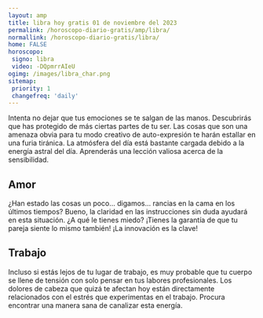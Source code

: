 ```yaml
---
layout: amp
title: libra hoy gratis 01 de noviembre del 2023 
permalink: /horoscopo-diario-gratis/amp/libra/
normallink: /horoscopo-diario-gratis/libra/
home: FALSE
horoscopo:
 signo: libra
 video: -DQpmrrAIeU
ogimg: /images/libra_char.png
sitemap:
 priority: 1
 changefreq: 'daily'
---
```



Intenta no dejar que tus emociones se te salgan de las manos. Descubrirás que has protegido de más ciertas partes de tu ser. Las cosas que son una amenaza obvia para tu modo creativo de auto-expresión te harán estallar en una furia tiránica. La atmósfera del día está bastante cargada debido a la energía astral del día. Aprenderás una lección valiosa acerca de la sensibilidad.

## Amor

¿Han estado las cosas un poco... digamos... rancias en la cama en los últimos tiempos? Bueno, la claridad en las instrucciones sin duda ayudará en esta situación. ¿A qué le tienes miedo? ¡Tienes la garantía de que tu pareja siente lo mismo también! ¡La innovación es la clave!

## Trabajo

Incluso si estás lejos de tu lugar de trabajo, es muy probable que tu cuerpo se llene de tensión con solo pensar en tus labores profesionales. Los dolores de cabeza que quizá te afectan hoy están directamente relacionados con el estrés que experimentas en el trabajo. Procura encontrar una manera sana de canalizar esta energía.